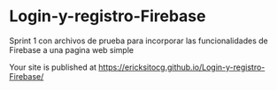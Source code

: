 # Login-y-registro-Firebase
Sprint 1 con archivos de prueba para incorporar las funcionalidades de Firebase a una pagina web simple

Your site is published at https://ericksitocg.github.io/Login-y-registro-Firebase/
